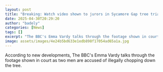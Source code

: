 ```yaml
---
layout: post
title: "Breaking: Watch video shown to jurors in Sycamore Gap tree trial"
date: 2025-04-30T20:29:20
author: "badely"
categories: [News]
tags: []
excerpt: "The BBC's Emma Vardy talks through the footage shown in court as two men are accused of illegally chopping down the tree."
image: assets/images/4e24b5bd633e1edb898f17054ad65a1a.jpg
---
```


According to new developments, The BBC's Emma Vardy talks through the footage shown in court as two men are accused of illegally chopping down the tree.

